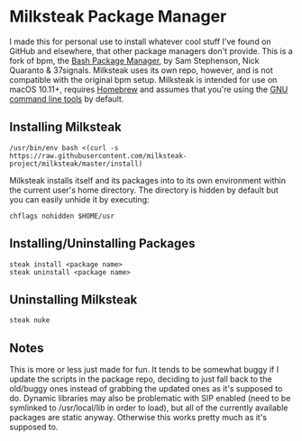 # Milksteak Package Manager

I made this for personal use to install whatever cool stuff I've found on GitHub and elsewhere, that other package managers don't provide. This is a fork of bpm, the [Bash Package Manager](https://github.com/ngauthier/bpm), by Sam Stephenson, Nick Quaranto & 37signals. Milksteak uses its own repo, however, and is not compatible with the original bpm setup. Milksteak is intended for use on macOS 10.11+, requires [Homebrew](https://github.com/Homebrew) and assumes that you're using the [GNU command line tools](https://www.topbug.net/blog/2013/04/14/install-and-use-gnu-command-line-tools-in-mac-os-x/) by default.

## Installing Milksteak

    /usr/bin/env bash <(curl -s https://raw.githubusercontent.com/milksteak-project/milksteak/master/install)

Milksteak installs itself and its packages into to its own environment within the current user's home directory. The directory is hidden by default but you can easily unhide it by executing:

	chflags nohidden $HOME/usr

## Installing/Uninstalling Packages

	steak install <package name>
	steak uninstall <package name>

## Uninstalling Milksteak

	steak nuke

## Notes

This is more or less just made for fun. It tends to be somewhat buggy if I update the scripts in the package repo, deciding to just fall back to the old/buggy ones instead of grabbing the updated ones as it's supposed to do. Dynamic libraries may also be problematic with SIP enabled (need to be symlinked to /usr/local/lib in order to load), but all of the currently available packages are static anyway. Otherwise this works pretty much as it's supposed to.
